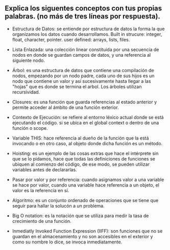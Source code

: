 ## Explica los siguentes conceptos con tus propias palabras. (no más de tres líneas por respuesta).

* Estructura de Datos: se entiende por estructura de datos la forma la que organizamos los datos cuando desarrollamos.
Built in strucure: integer, float, character, pointer.
user defined: arrays, lists, files.

* Lista Enlazada: una colección linear constituida por una secuencia de nodos en donde se guardan campos de datos, y una referencia al siguiente nodo.

* Árbol: es una estructura de datos que contiene una compilación de nodos, empezando por un nodo padre, cada uno de sus hijos es un nodo que contiene un valor y así
sucesivamente hasta llegar a las "hojas" que es donde se termina el arbol. Los árboles utilizan recursividad.

* Closures: es una función que guarda referencias al estado anterior y permite acceder al ámbito de una función exterior.

* Contexto de Ejecución: se refiere al entorno léxico actual donde se está ejecutando el código. si se ubica en el global context o dentro de una función o scope.

* Variable THIS: hace referencia al dueño de la función que la está invocando o en otro caso, al objeto donde dicha función es un método.

* Hoisting: es un ejemplo de las cosas extras que hace el intérprete sin que se lo pidamos, hace que todas las definiciones de funciones se ubiquen al
comienzo del código, de ese modo, se pueden utilizar variables antes de declararlas.

* Pasar por valor y por referencia: cuando asignamos valor a una variable se hace por valor, cuando una variable hace referencia a un objeto, el valor es la 
referencia en sí.

* Algoritmo: es un conjunto ordenado de operaciones que se tiene que seguir para hallar la solucón a un problema.

* Big O notation: es la notación que se utiliza para medir la tasa de crecimiento de una función.

* Inmediatly Invoked Function Expression (IIFF): son funciones que no se guardan en el almacenamiento y no son accesibles en el exterior y como su nombre lo dice,
se invoca inmediatamente.
